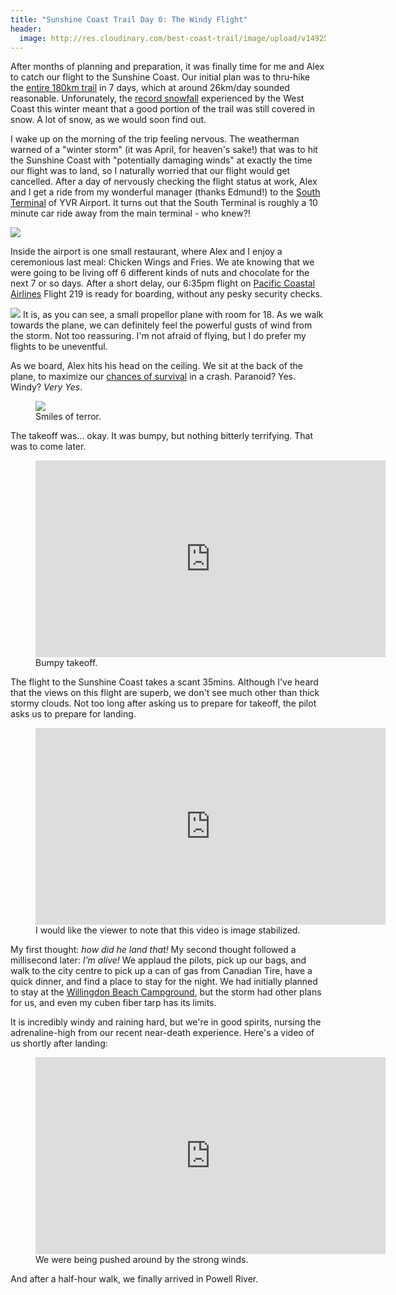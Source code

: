```yaml
---
title: "Sunshine Coast Trail Day 0: The Windy Flight"
header:
  image: http://res.cloudinary.com/best-coast-trail/image/upload/v1492574929/20170407_184642_miuvjc.jpg
---
```

After months of planning and preparation, it was finally time for me and Alex to catch our flight to the Sunshine Coast. Our initial plan was to thru-hike the <a href="http://sunshinecoast-trail.com/">entire 180km trail</a> in 7 days, which at around 26km/day sounded reasonable. Unforunately, the <a href="http://globalnews.ca/news/3230587/b-c-snowfall-records-smashed-this-weekend-as-snow-blankets-province/">record snowfall</a> experienced by the West Coast this winter meant that a good portion of the trail was still covered in snow. A lot of snow, as we would soon find out.

I wake up on the morning of the trip feeling nervous. The weatherman warned of a "winter storm" (it was April, for heaven's sake!) that was to hit the Sunshine Coast with "potentially damaging winds" at exactly the time our flight was to land, so I naturally worried that our flight would get cancelled. After a day of nervously checking the flight status at work, Alex and I get a ride from my wonderful manager (thanks Edmund!) to the <a href="http://www.yvr.ca/en/passengers/flights/airport-south">South Terminal</a> of YVR Airport. It turns out that the South Terminal is roughly a 10 minute car ride away from the main terminal - who knew?!

<img src="http://res.cloudinary.com/best-coast-trail/image/upload/c_scale,w_410/v1493513298/20170407_065730_ivbk8h.jpg" data-action="zoom" class="inline-image" style="display: block; margin: auto;"/>

Inside the airport is one small restaurant, where Alex and I enjoy a ceremonious last meal: Chicken Wings and Fries. We ate knowing that we were going to be living off 6 different kinds of nuts and chocolate for the next 7 or so days. After a short delay, our 6:35pm flight on <a href="http://www.pacificcoastal.com/">Pacific Coastal Airlines</a> Flight 219 is ready for boarding, without any pesky security checks.

<img src="http://res.cloudinary.com/best-coast-trail/image/upload/v1493515069/20170407_184628_jez52s.jpg" data-action="zoom" class="inline-image"/>
It is, as you can see, a small propellor plane with room for 18. As we walk towards the plane, we can definitely feel the powerful gusts of wind from the storm. Not too reassuring. I'm not afraid of flying, but I do prefer my flights to be uneventful. 

As we board, Alex hits his head on the ceiling. We sit at the back of the plane, to maximize our <a href="http://time.com/3934663/safest-seat-airplane/">chances of survival</a> in a crash. Paranoid? Yes. Windy? <em>Very Yes</em>.

<figure>
  <img src="http://res.cloudinary.com/best-coast-trail/image/upload/v1492575715/20170407_184904_1_kohzkw.jpg" data-action="zoom" class="inline-image"/>
  <figcaption>Smiles of terror.</figcaption>
</figure>
The takeoff was... okay. It was bumpy, but nothing bitterly terrifying. That was to come later.
<figure>
  <iframe width="560" height="315" src="https://www.youtube.com/embed/-_4PksQZS38" frameborder="0" allowfullscreen></iframe>
  <figcaption>Bumpy takeoff.</figcaption>
</figure>
The flight to the Sunshine Coast takes a scant 35mins. Although I've heard that the views on this flight are superb, we don't see much other than thick stormy clouds. Not too long after asking us to prepare for takeoff, the pilot asks us to prepare for landing. 
<figure>
  <iframe width="560" height="315" src="https://www.youtube.com/embed/aBIU3_uXjTA" frameborder="0" allowfullscreen></iframe>
  <figcaption>I would like the viewer to note that this video is image stabilized.</figcaption>
</figure>
My first thought: <em>how did he land that!</em> My second thought followed a millisecond later: <em>I'm alive!</em> We applaud the pilots, pick up our bags, and walk to the city centre to pick up a can of gas from Canadian Tire, have a quick dinner, and find a place to stay for the night. We had initially planned to stay at the <a href="http://powellriver.info/willingdon_campground/">Willingdon Beach Campground</a>, but the storm had other plans for us, and even my cuben fiber tarp has its limits. 

It is incredibly windy and raining hard, but we're in good spirits, nursing the adrenaline-high from our recent near-death experience. Here's a video of us shortly after landing:
<figure>
  <iframe width="560" height="315" src="https://www.youtube.com/embed/0Y1sRZH2whI" frameborder="0" allowfullscreen></iframe>
  <figcaption>We were being pushed around by the strong winds.</figcaption>
</figure>
And after a half-hour walk, we finally arrived in Powell River. 
<div id="map"></div>







<script>
  function initMap() {
    var uluru = {lat: 49.8352, lng: -124.5247};
    var map = new google.maps.Map(document.getElementById('map'), {
      zoom: 9,
      center: uluru
    });
    var marker = new google.maps.Marker({
      position: uluru,
      map: map
    });
  }
</script>
<script async defer
src="https://maps.googleapis.com/maps/api/js?key=AIzaSyD5wgqszVxTRSuxb_LYGEy7TlSjuKHoisc&callback=initMap">
</script>

